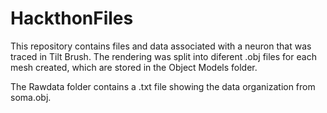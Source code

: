 # HackthonFiles
 
This repository contains files and data associated with a neuron that was traced in Tilt Brush.  The rendering was split into diferent .obj files for each mesh created, which are stored in the Object Models folder.

The Rawdata folder contains a .txt file showing the data organization from soma.obj.